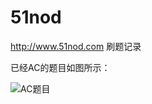 # 51nod
http://www.51nod.com 刷题记录

已经AC的题目如图所示：


![AC题目](https://github.com/mayuanucas/51nod/raw/master/ac/51node.png)

